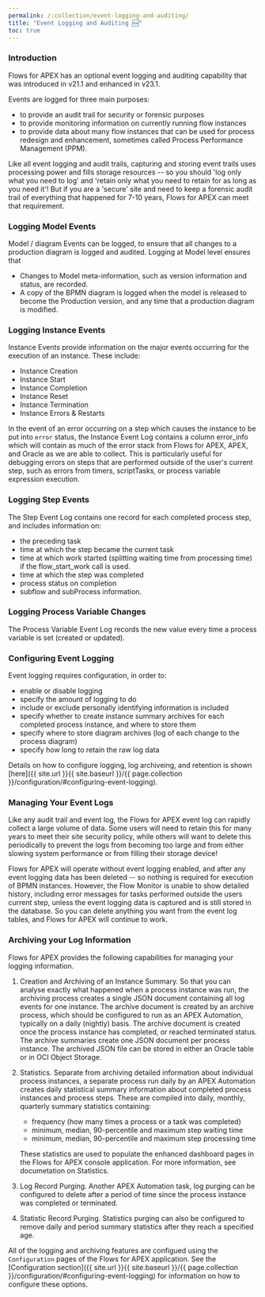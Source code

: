 ```yaml
---
permalink: /:collection/event-logging-and-auditing/
title: "Event Logging and Auditing 🆕"
toc: true
---
```

### Introduction

Flows for APEX has an optional event logging and auditing capability that was introduced in v21.1 and enhanced in v23.1.

Events are logged for three main purposes:

- to provide an audit trail for security or forensic purposes
- to provide monitoring information on currently running flow instances
- to provide data about many flow instances that can be used for process redesign and enhancement, sometimes called Process Performance Management (PPM).

Like all event logging and audit trails, capturing and storing event trails uses processing power and fills storage resources -- so you should 'log only what you need to log' and 'retain only what you need to retain for as long as you need it'!  But if you are a 'secure' site and need to keep a forensic audit trail of everything that happened for 7-10 years, Flows for APEX can meet that requirement.

### Logging Model Events

Model / diagram Events can be logged, to ensure that all changes to a production diagram is logged and audited.  Logging at Model level ensures that 

- Changes to Model meta-information, such as version information and status, are recorded.
- A copy of the BPMN diagram is logged when the model is released to become the Production version, and any time that a production diagram is modified.


### Logging Instance Events

Instance Events provide information on the major events occurring for the execution of an instance.  These include:

- Instance Creation
- Instance Start
- Instance Completion
- Instance Reset
- Instance Termination
- Instance Errors & Restarts

In the event of an error occurring on a step which causes the instance to be put into `error` status, the Instance Event Log contains a column error_info which will contain as much of the error stack from Flows for APEX, APEX, and Oracle as we are able to collect.  This is particularly useful for debugging errors on steps that are performed outside of the user's current step, such as errors from timers, scriptTasks, or process variable expression execution.

### Logging Step Events

The Step Event Log contains one record for each completed process step, and includes information on:

- the preceding task
- time at which the step became the current task
- time at which work started (splitting waiting time from processing time) if the flow_start_work call is used.
- time at which the step was completed
- process status on completion
- subflow and subProcess information.

### Logging Process Variable Changes

The Process Variable Event Log records the new value every time a process variable is set (created or updated).

### Configuring Event Logging

Event logging requires configuration, in order to:

- enable or disable logging
- specify the amount of logging to do
- include or exclude personally identifying information is included
- specify whether to create instance summary archives for each completed process instance, and where to store them
- specify where to store diagram archives (log of each change to the process diagram)
- specify how long to retain the raw log data

Details on how to configure logging, log archiveing, and retention is shown [here]({{ site.url }}{{ site.baseurl }}/{{ page.collection }}/configuration/#configuring-event-logging).


### Managing Your Event Logs

Like any audit trail and event log, the Flows for APEX event log can rapidly collect a large volume of data.  Some users will need to retain this for many years to meet their site security policy, while others will want to delete this periodically to prevent the logs from becoming too large and from either slowing system performance or from filling their storage device!

Flows for APEX will operate without event logging enabled, and after any event logging data has been deleted -- so nothing is required for execution of BPMN instances.  However, the Flow Monitor is unable to show detailed history, including error messages for tasks performed outside the users current step, unless the event logging data is captured and is still stored in the database. So you can delete anything you want from the event log tables, and Flows for APEX will continue to work.

### Archiving your Log Information

Flows for APEX provides the following capabilities for managing your logging information.

1.  Creation and Archiving of an Instance Summary.  So that you can analyse exactly what happened when a process instance was run, the archiving process creates a single JSON document containing all log events for one instance.   The archive document is created by an archive process, which should be configured to run as an APEX Automation, typically on a daily (nightly) basis.  The archive document is created once the process instance has completed, or reached terminated status. The archive summaries create one JSON document per process instance.  The archived JSON file can be stored in either an Oracle table or in OCI Object Storage.

2. Statistics.  Separate from archiving detailed information about individual process instances, a separate process run daily by an APEX Automation creates daily statistical summary information about completed process instances and process steps.   These are compiled into daily, monthly, quarterly summary statistics containing:
   
   - frequency (how many times a process or a task was completed)
   - minimum, median, 90-percentile and maximum step waiting time
   - minimum, median, 90-percentile and maximum step processing time
  
    These statistics are used to populate the enhanced dashboard pages in the Flows for APEX console application.  For more information, see documetation on Statistics.
   
3. Log Record Purging.  Another APEX Automation task, log purging can be configured to delete after a period of time since the process instance was completed or terminated.
4. Statistic Record Purging.  Statistics purging can also be configured to remove daily and period summary statistics after they reach a specified age.

All of the logging and archiving features are configued using the `Configuration`  pages of the Flows for APEX application.  See the [Configuration section]({{ site.url }}{{ site.baseurl }}/{{ page.collection }}/configuration/#configuring-event-logging) for information on how to configure these options.



